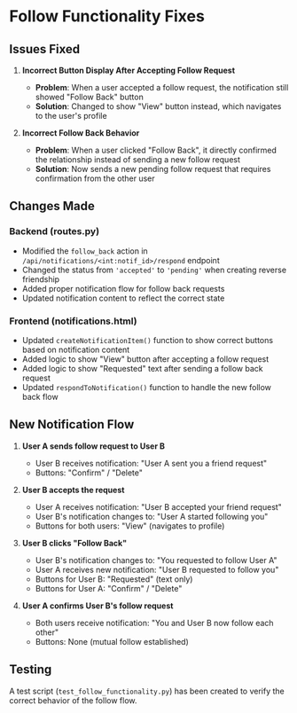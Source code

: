 # Follow Functionality Fixes

## Issues Fixed

1. **Incorrect Button Display After Accepting Follow Request**
   - **Problem**: When a user accepted a follow request, the notification still showed "Follow Back" button
   - **Solution**: Changed to show "View" button instead, which navigates to the user's profile

2. **Incorrect Follow Back Behavior**
   - **Problem**: When a user clicked "Follow Back", it directly confirmed the relationship instead of sending a new follow request
   - **Solution**: Now sends a new pending follow request that requires confirmation from the other user

## Changes Made

### Backend (routes.py)
- Modified the `follow_back` action in `/api/notifications/<int:notif_id>/respond` endpoint
- Changed the status from `'accepted'` to `'pending'` when creating reverse friendship
- Added proper notification flow for follow back requests
- Updated notification content to reflect the correct state

### Frontend (notifications.html)
- Updated `createNotificationItem()` function to show correct buttons based on notification content
- Added logic to show "View" button after accepting a follow request
- Added logic to show "Requested" text after sending a follow back request
- Updated `respondToNotification()` function to handle the new follow back flow

## New Notification Flow

1. **User A sends follow request to User B**
   - User B receives notification: "User A sent you a friend request"
   - Buttons: "Confirm" / "Delete"

2. **User B accepts the request**
   - User A receives notification: "User B accepted your friend request"
   - User B's notification changes to: "User A started following you"
   - Buttons for both users: "View" (navigates to profile)

3. **User B clicks "Follow Back"**
   - User B's notification changes to: "You requested to follow User A"
   - User A receives new notification: "User B requested to follow you"
   - Buttons for User B: "Requested" (text only)
   - Buttons for User A: "Confirm" / "Delete"

4. **User A confirms User B's follow request**
   - Both users receive notification: "You and User B now follow each other"
   - Buttons: None (mutual follow established)

## Testing

A test script (`test_follow_functionality.py`) has been created to verify the correct behavior of the follow flow.